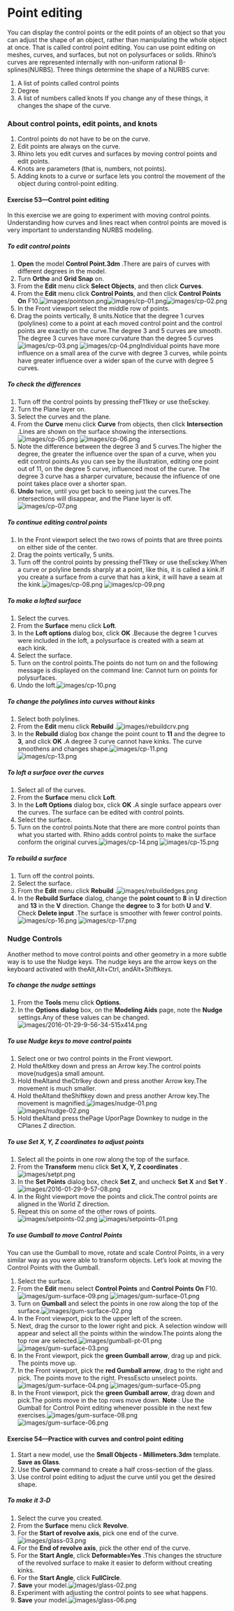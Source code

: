 ---
---


# Point editing
You can display the control points or the edit points of an object so that you can adjust the shape of an object, rather than manipulating the whole object at once. That is called control point editing.
You can use point editing on meshes, curves, and surfaces, but not on polysurfaces or solids.
Rhino’s curves are represented internally with non-uniform rational B-splines(NURBS). Three things determine the shape of a NURBS curve:


 1. A list of points called control points
 1. Degree
 1. A list of numbers called knots
If you change any of these things, it changes the shape of the curve.

### About control points, edit points, and knots


 1. Control points do not have to be on the curve.
 1. Edit points are always on the curve.
 1. Rhino lets you edit curves and surfaces by moving control points and edit points.
 1. Knots are parameters (that is, numbers, not points).
 1. Adding knots to a curve or surface lets you control the movement of the object during control-point editing.

#### Exercise 53—Control point editing
In this exercise we are going to experiment with moving control points. Understanding how curves and lines react when control points are moved is very important to understanding NURBS modeling.

##### To edit control points


 1.  **Open** the model **Control Point.3dm** .There are pairs of curves with different degrees in the model.
 1. Turn **Ortho** and **Grid Snap** on.
 1. From the **Edit** menu click **Select Objects**, and then click **Curves**.
 1. From the **Edit** menu click **Control Points**, and then click **Control Points On** F10.![images/pointson.png](images/pointson.png)![images/cp-01.png](images/cp-01.png)![images/cp-02.png](images/cp-02.png)
 1. In the Front viewport select the middle row of points.
 1. Drag the points vertically, 8 units.Notice that the degree 1 curves (polylines) come to a point at each moved control point and the control points are exactly on the curve.The degree 3 and 5 curves are smooth. The degree 3 curves have more curvature than the degree&#160;5 curves![images/cp-03.png](images/cp-03.png)&#160;![images/cp-04.png](images/cp-04.png)Individual points have more influence on a small area of the curve with degree 3 curves, while points have greater influence over a wider span of the curve with degree 5 curves.

##### To check the differences


 1. Turn off the control points by pressing theF11key or use theEsckey.
 1. Turn the Plane layer on.
 1. Select the curves and the plane.
 1. From the **Curve** menu click **Curve** from objects, then click **Intersection** .Lines are shown on the surface showing the intersections.![images/cp-05.png](images/cp-05.png)&#160;![images/cp-06.png](images/cp-06.png)
 1. Note the difference between the degree 3 and 5 curves.The higher the degree, the greater the influence over the span of a curve, when you edit control points.As you can see by the illustration, editing one point out of 11, on the degree 5 curve, influenced most of the curve. The degree 3 curve has a sharper curvature, because the influence of one point takes place over a shorter span.
 1.  **Undo** twice, until you get back to seeing just the curves.The intersections will disappear, and the Plane layer is off.![images/cp-07.png](images/cp-07.png)

##### To continue editing control points


 1. In the Front viewport select the two rows of points that are three points on either side of the center.
 1. Drag the points vertically, 5 units.
 1. Turn off the control points by pressing theF11key or use theEsckey.When a curve or polyline bends sharply at a point, like this, it is called a kink.If you create a surface from a curve that has a kink, it will have a seam at the kink.![images/cp-08.png](images/cp-08.png)&#160;![images/cp-09.png](images/cp-09.png)

##### To make a lofted surface


 1. Select the curves.
 1. From the **Surface** menu click **Loft**.
 1. In the **Loft options** dialog box, click **OK** .Because the degree 1 curves were included in the loft, a polysurface is created with a seam at each&#160;kink.
 1. Select the surface.
 1. Turn on the control points.The points do not turn on and the following message is displayed on the command line: Cannot turn on points for polysurfaces.
 1. Undo the loft.![images/cp-10.png](images/cp-10.png)

##### To change the polylines into curves without kinks


 1. Select both polylines.
 1. From the **Edit** menu click **Rebuild** .![images/rebuildcrv.png](images/rebuildcrv.png)
 1. In the **Rebuild** dialog box change the point count to **11** and the degree to **3**, and click **OK** .A degree 3 curve cannot have kinks. The curve smoothens and changes shape.![images/cp-11.png](images/cp-11.png)&#160;![images/cp-13.png](images/cp-13.png)

##### To loft a surface over the curves


 1. Select all of the curves.
 1. From the **Surface** menu click **Loft**.
 1. In the **Loft Options** dialog box, click **OK** .A single surface appears over the curves. The surface can be edited with control points.
 1. Select the surface.
 1. Turn on the control points.Note that there are more control points than what you started with. Rhino adds control points to make the surface conform the original curves.![images/cp-14.png](images/cp-14.png)&#160;![images/cp-15.png](images/cp-15.png)
&#160;

##### To rebuild a surface


 1. Turn off the control points.
 1. Select the surface.
 1. From the **Edit** menu click **Rebuild** .![images/rebuildedges.png](images/rebuildedges.png)
 1. In the **Rebuild Surface** dialog, change the **point count** to **8** in **U** direction and **13** in the **V** direction. Change the **degree** to **3** for both **U** and **V**. Check **Delete input** .The surface is smoother with fewer control points.![images/cp-16.png](images/cp-16.png)&#160;![images/cp-17.png](images/cp-17.png)

### Nudge Controls
Another method to move control points and other geometry in a more subtle way is to use the Nudge keys. The nudge keys are the arrow keys on the keyboard activated with theAlt,Alt+Ctrl, andAlt+Shiftkeys.

##### To change the nudge settings


 1. From the **Tools** menu click **Options**.
 1. In the **Options dialog** box, on the **Modeling Aids** page, note the **Nudge** settings.Any of these values can be changed.![images/2016-01-29-9-56-34-515x414.png](images/2016-01-29-9-56-34-515x414.png)

##### To use Nudge keys to move control points


 1. Select one or two control points in the Front viewport.
 1. Hold theAltkey down and press an Arrow key.The control points move(nudges)a small amount.
 1. Hold theAltand theCtrlkey down and press another Arrow key.The movement is much smaller.
 1. Hold theAltand theShiftkey down and press another Arrow key.The movement is magnified.![images/nudge-01.png](images/nudge-01.png)&#160;![images/nudge-02.png](images/nudge-02.png)
 1. Hold theAltand press thePage UporPage Downkey to nudge in the CPlanes Z direction.

##### To use Set X, Y, Z coordinates to adjust points


 1. Select all the points in one row along the top of the surface.
 1. From the **Transform** menu click **Set X, Y, Z coordinates** .![images/setpt.png](images/setpt.png)
 1. In the **Set Points** dialog box, check **Set Z**, and uncheck **Set X** and **Set Y** .![images/2016-01-29-9-57-08.png](images/2016-01-29-9-57-08.png)
 1. In the Right viewport move the points and click.The control points are aligned in the World Z direction.
 1. Repeat this on some of the other rows of points.![images/setpoints-02.png](images/setpoints-02.png)&#160;![images/setpoints-01.png](images/setpoints-01.png)

##### To use Gumball to move Control Points
You can use the Gumball to move, rotate and scale Control Points, in a very similar way as you were able to transform objects. Let’s look at moving the Control Points with the Gumball.


 1. Select the surface.
 1. From the **Edit** menu select **Control Points** and **Control Points On** F10.![images/gum-surface-09.png](images/gum-surface-09.png)&#160;![images/gum-surface-01.png](images/gum-surface-01.png)
 1. Turn on **Gumball** and select the points in one row along the top of the surface.![images/gum-surface-02.png](images/gum-surface-02.png)
 1. In the Front viewport, pick to the upper left of the screen.
 1. Next, drag the cursor to the lower right and pick. A selection window will appear and select all the points within the window.The points along the top row are selected.![images/gumball-pt-01.png](images/gumball-pt-01.png)&#160;![images/gum-surface-03.png](images/gum-surface-03.png)
 1. In the Front viewport, pick the **green Gumball arrow**, drag up and pick. The points move up.
 1. In the Front viewport, pick the **red Gumball arrow**, drag to the right and pick. The points move to the right. PressEscto unselect points.![images/gum-surface-04.png](images/gum-surface-04.png)&#160;![images/gum-surface-05.png](images/gum-surface-05.png)
 1. In the Front viewport, pick the **green Gumball arrow**, drag down and pick.The points move in the top rows move down. **Note** : Use the Gumball for Control Point editing whenever possible in the next few exercises.![images/gum-surface-08.png](images/gum-surface-08.png)&#160;![images/gum-surface-06.png](images/gum-surface-06.png)
&#160;

#### Exercise 54—Practice with curves and control point editing


 1. Start a new model, use the **Small Objects - Millimeters.3dm** template. **Save as Glass**.
 1. Use the **Curve** command to create a half cross-section of the glass.
 1. Use control point editing to adjust the curve until you get the desired shape.

##### To make it 3&#8209;D


 1. Select the curve you created.
 1. From the **Surface** menu click **Revolve**.
 1. For the **Start of revolve axis**, pick one end of the curve.![images/glass-03.png](images/glass-03.png)
 1. For the **End of revolve axis**, pick the other end of the curve.
 1. For the **Start Angle**, click **Deformable=Yes** .This changes the structure of the revolved surface to make it easier to deform without creating kinks.
 1. For the **Start Angle**, click **FullCircle**.
 1.  **Save** your model.![images/glass-02.png](images/glass-02.png)
 1. Experiment with adjusting the control points to see what happens.
 1.  **Save** your model.![images/glass-06.png](images/glass-06.png)

